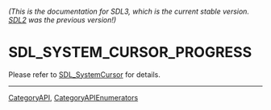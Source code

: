 ###### (This is the documentation for SDL3, which is the current stable version. [SDL2](https://wiki.libsdl.org/SDL2/) was the previous version!)
# SDL_SYSTEM_CURSOR_PROGRESS

Please refer to [SDL_SystemCursor](SDL_SystemCursor) for details.

----
[CategoryAPI](CategoryAPI), [CategoryAPIEnumerators](CategoryAPIEnumerators)


